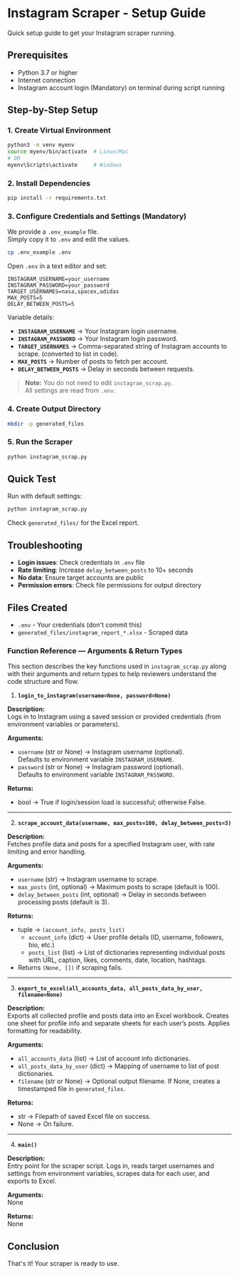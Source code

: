 # Instagram Scraper - Setup Guide

Quick setup guide to get your Instagram scraper running.

## Prerequisites

- Python 3.7 or higher
- Internet connection
- Instagram account login (Mandatory) on terminal during script running

## Step-by-Step Setup

### 1. Create Virtual Environment

```bash
python3 -m venv myenv
source myenv/bin/activate  # Linux/Mac
# OR
myenv\Scripts\activate     # Windows
```

### 2. Install Dependencies

```bash
pip install -r requirements.txt
```

### 3. Configure Credentials and Settings (Mandatory)

We provide a `.env_example` file.  
Simply copy it to `.env` and edit the values.

```bash
cp .env_example .env
```

Open `.env` in a text editor and set:

```env
INSTAGRAM_USERNAME=your_username
INSTAGRAM_PASSWORD=your_password
TARGET_USERNAMES=nasa,spacex,adidas
MAX_POSTS=5
DELAY_BETWEEN_POSTS=5
```

Variable details:

- **`INSTAGRAM_USERNAME`** → Your Instagram login username.
- **`INSTAGRAM_PASSWORD`** → Your Instagram login password. 
- **`TARGET_USERNAMES`** → Comma-separated string of Instagram accounts to scrape. (converted to list in code).
- **`MAX_POSTS`** → Number of posts to fetch per account. 
- **`DELAY_BETWEEN_POSTS`** → Delay in seconds between requests.  

> **Note:** You do not need to edit `instagram_scrap.py`.  
> All settings are read from `.env`.

### 4. Create Output Directory

```bash
mkdir -p generated_files
```

### 5. Run the Scraper

```bash
python instagram_scrap.py
```

## Quick Test

Run with default settings:
```bash
python instagram_scrap.py
```

Check `generated_files/` for the Excel report.

## Troubleshooting

- **Login issues**: Check credentials in `.env` file
- **Rate limiting**: Increase `delay_between_posts` to 10+ seconds
- **No data**: Ensure target accounts are public
- **Permission errors**: Check file permissions for output directory

## Files Created

- `.env` - Your credentials (don't commit this)
- `generated_files/instagram_report_*.xlsx` - Scraped data

### Function Reference — Arguments & Return Types

This section describes the key functions used in `instagram_scrap.py` along with their arguments and return types to help reviewers understand the code structure and flow.

1. **`login_to_instagram(username=None, password=None)`**

**Description:**  
Logs in to Instagram using a saved session or provided credentials (from environment variables or parameters).

**Arguments:**  
- `username` (str or None) → Instagram username (optional).  
  Defaults to environment variable `INSTAGRAM_USERNAME`.  
- `password` (str or None) → Instagram password (optional).  
  Defaults to environment variable `INSTAGRAM_PASSWORD`.

**Returns:**  
- bool → True if login/session load is successful; otherwise False.

---

2. **`scrape_account_data(username, max_posts=100, delay_between_posts=3)`**

**Description:**  
Fetches profile data and posts for a specified Instagram user, with rate limiting and error handling.

**Arguments:**  
- `username` (str) → Instagram username to scrape.  
- `max_posts` (int, optional) → Maximum posts to scrape (default is 100).  
- `delay_between_posts` (int, optional) → Delay in seconds between processing posts (default is 3).

**Returns:**  
- tuple → `(account_info, posts_list)`  
  - `account_info` (dict) → User profile details (ID, username, followers, bio, etc.)  
  - `posts_list` (list) → List of dictionaries representing individual posts with URL, caption, likes, comments, date, location, hashtags.  
- Returns `(None, [])` if scraping fails.

---

3. **`export_to_excel(all_accounts_data, all_posts_data_by_user, filename=None)`**

**Description:**  
Exports all collected profile and posts data into an Excel workbook. Creates one sheet for profile info and separate sheets for each user’s posts. Applies formatting for readability.

**Arguments:**  
- `all_accounts_data` (list) → List of account info dictionaries.  
- `all_posts_data_by_user` (dict) → Mapping of username to list of post dictionaries.  
- `filename` (str or None) → Optional output filename. If None, creates a timestamped file in `generated_files`.

**Returns:**  
- str → Filepath of saved Excel file on success.  
- None → On failure.

---

4. **`main()`**

**Description:**  
Entry point for the scraper script. Logs in, reads target usernames and settings from environment variables, scrapes data for each user, and exports to Excel.

**Arguments:**  
None

**Returns:**  
None


## Conclusion
That's it! Your scraper is ready to use.